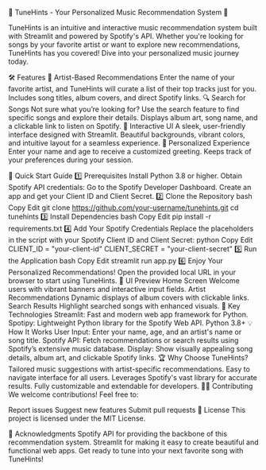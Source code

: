 🎵 TuneHints - Your Personalized Music Recommendation System 🎵

TuneHints is an intuitive and interactive music recommendation system built with Streamlit and powered by Spotify's API. Whether you're looking for songs by your favorite artist or want to explore new recommendations, TuneHints has you covered! Dive into your personalized music journey today.

🛠 Features
🎤 Artist-Based Recommendations
Enter the name of your favorite artist, and TuneHints will curate a list of their top tracks just for you.
Includes song titles, album covers, and direct Spotify links.
🔍 Search for Songs
Not sure what you’re looking for? Use the search feature to find specific songs and explore their details.
Displays album art, song name, and a clickable link to listen on Spotify.
🌟 Interactive UI
A sleek, user-friendly interface designed with Streamlit.
Beautiful backgrounds, vibrant colors, and intuitive layout for a seamless experience.
🎉 Personalized Experience
Enter your name and age to receive a customized greeting.
Keeps track of your preferences during your session.

🚀 Quick Start Guide
1️⃣ Prerequisites
Install Python 3.8 or higher.
Obtain Spotify API credentials:
Go to the Spotify Developer Dashboard.
Create an app and get your Client ID and Client Secret.
2️⃣ Clone the Repository
bash
Copy
Edit
git clone https://github.com/your-username/tunehints.git
cd tunehints
3️⃣ Install Dependencies
bash
Copy
Edit
pip install -r requirements.txt
4️⃣ Add Your Spotify Credentials
Replace the placeholders in the script with your Spotify Client ID and Client Secret:
python
Copy
Edit
CLIENT_ID = "your-client-id"
CLIENT_SECRET = "your-client-secret"
5️⃣ Run the Application
bash
Copy
Edit
streamlit run app.py
6️⃣ Enjoy Your Personalized Recommendations!
Open the provided local URL in your browser to start using TuneHints.
🎨 UI Preview
Home Screen
Welcome users with vibrant banners and interactive input fields.
Artist Recommendations
Dynamic displays of album covers with clickable links.
Search Results
Highlight searched songs with enhanced visuals.
📌 Key Technologies
Streamlit: Fast and modern web app framework for Python.
Spotipy: Lightweight Python library for the Spotify Web API.
Python 3.8+
💡 How It Works
User Input: Enter your name, age, and an artist's name or song title.
Spotify API: Fetch recommendations or search results using Spotify’s extensive music database.
Display: Show visually appealing song details, album art, and clickable Spotify links.
🏆 Why Choose TuneHints?
Tailored music suggestions with artist-specific recommendations.
Easy to navigate interface for all users.
Leverages Spotify's vast library for accurate results.
Fully customizable and extendable for developers.
👨‍💻 Contributing
We welcome contributions! Feel free to:

Report issues
Suggest new features
Submit pull requests
📜 License
This project is licensed under the MIT License.

🙌 Acknowledgments
Spotify API for providing the backbone of this recommendation system.
Streamlit for making it easy to create beautiful and functional web apps.
Get ready to tune into your next favorite song with TuneHints!
